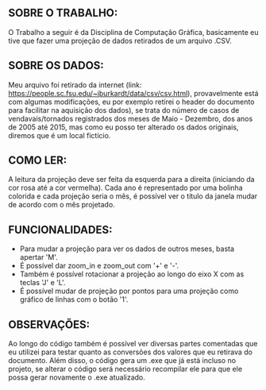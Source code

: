 ## SOBRE O TRABALHO:

O Trabalho a seguir é da Disciplina de Computação Gráfica, basicamente eu tive que fazer uma projeção de dados retirados de um arquivo .CSV.

## SOBRE OS DADOS:

Meu arquivo foi retirado da internet (link: https://people.sc.fsu.edu/~jburkardt/data/csv/csv.html), provavelmente está com algumas modificações, eu por exemplo retirei o header do documento para facilitar na aquisição dos dados), se trata do número de casos de vendavais/tornados registrados dos meses de Maio - Dezembro, dos anos de 2005 até 2015, mas como eu posso ter alterado os dados originais, diremos que é um local fictício. 

## COMO LER:

A leitura da projeção deve ser feita da esquerda para a direita (iniciando da cor rosa até a cor vermelha). Cada ano é representado por uma bolinha colorida e cada projeção seria o mês, é possível ver o título da janela mudar de acordo com o mês projetado. 

## FUNCIONALIDADES:

* Para mudar a projeção para ver os dados de outros meses, basta apertar 'M'. 
* É possível dar zoom_in e zoom_out com '+' e '-'.
* Também é possível rotacionar a projeção ao longo do eixo X com as teclas 'J' e 'L'.
* É possível mudar de projeção por pontos para uma projeção como gráfico de linhas com o botão '1'.

## OBSERVAÇÕES:

Ao longo do código também é possível ver diversas partes comentadas que eu utilizei para testar quanto as conversões dos valores que eu retirava do documento. Além disso, o código gera um .exe que já está incluso no projeto, se alterar o código será necessário recompilar ele para que ele possa gerar novamente o .exe atualizado.
